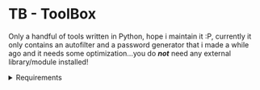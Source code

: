 # TB - ToolBox
Only a handful of tools written in Python, hope i maintain it :P, currently it only contains an autofilter and a password generator that i made a while ago and it needs some optimization...you do ***not*** need any external library/module installed!

<details>
	<summary>Requirements</summary>
	<div><h2>Python 3.0 or later</h2></div>
	<div>*I recommend the latest and greatest version of Python 3, im currently using 3.12.4</div>
</details>
